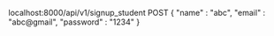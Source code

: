 
localhost:8000/api/v1/signup_student
POST
{
    "name" : "abc",
    "email" : "abc@gmail",
    "password" : "1234"
}